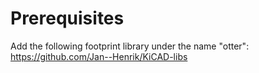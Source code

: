 # Prerequisites

Add the following footprint library under the name "otter": https://github.com/Jan--Henrik/KiCAD-libs

